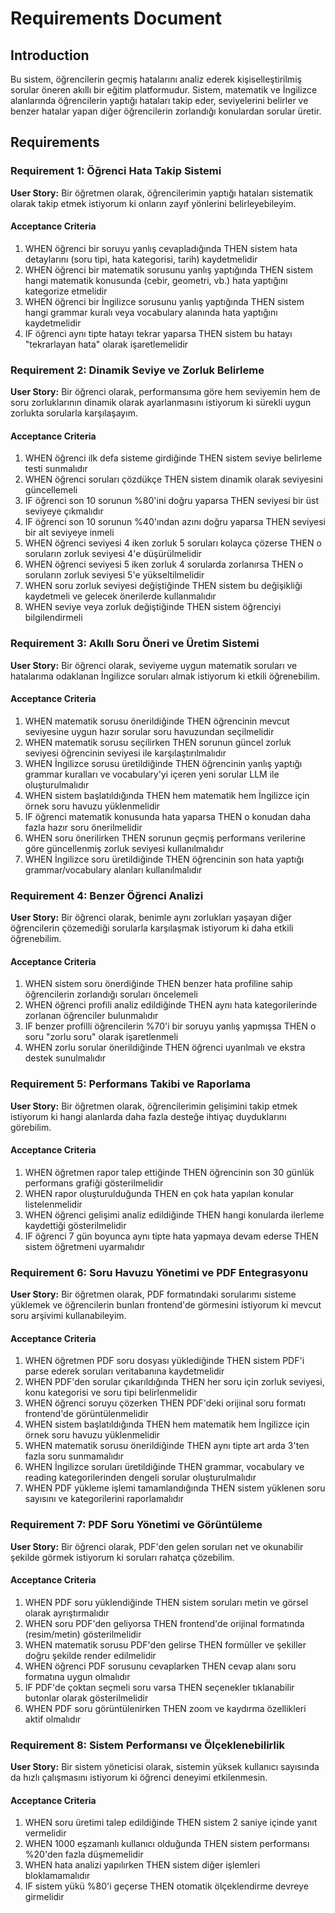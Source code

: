 # Requirements Document

## Introduction

Bu sistem, öğrencilerin geçmiş hatalarını analiz ederek kişiselleştirilmiş sorular öneren akıllı bir eğitim platformudur. Sistem, matematik ve İngilizce alanlarında öğrencilerin yaptığı hataları takip eder, seviyelerini belirler ve benzer hatalar yapan diğer öğrencilerin zorlandığı konulardan sorular üretir.

## Requirements

### Requirement 1: Öğrenci Hata Takip Sistemi

**User Story:** Bir öğretmen olarak, öğrencilerimin yaptığı hataları sistematik olarak takip etmek istiyorum ki onların zayıf yönlerini belirleyebileyim.

#### Acceptance Criteria

1. WHEN öğrenci bir soruyu yanlış cevapladığında THEN sistem hata detaylarını (soru tipi, hata kategorisi, tarih) kaydetmelidir
2. WHEN öğrenci bir matematik sorusunu yanlış yaptığında THEN sistem hangi matematik konusunda (cebir, geometri, vb.) hata yaptığını kategorize etmelidir
3. WHEN öğrenci bir İngilizce sorusunu yanlış yaptığında THEN sistem hangi grammar kuralı veya vocabulary alanında hata yaptığını kaydetmelidir
4. IF öğrenci aynı tipte hatayı tekrar yaparsa THEN sistem bu hatayı "tekrarlayan hata" olarak işaretlemelidir

### Requirement 2: Dinamik Seviye ve Zorluk Belirleme

**User Story:** Bir öğrenci olarak, performansıma göre hem seviyemin hem de soru zorluklarının dinamik olarak ayarlanmasını istiyorum ki sürekli uygun zorlukta sorularla karşılaşayım.

#### Acceptance Criteria

1. WHEN öğrenci ilk defa sisteme girdiğinde THEN sistem seviye belirleme testi sunmalıdır
2. WHEN öğrenci soruları çözdükçe THEN sistem dinamik olarak seviyesini güncellemeli
3. IF öğrenci son 10 sorunun %80'ini doğru yaparsa THEN seviyesi bir üst seviyeye çıkmalıdır
4. IF öğrenci son 10 sorunun %40'ından azını doğru yaparsa THEN seviyesi bir alt seviyeye inmeli
5. WHEN öğrenci seviyesi 4 iken zorluk 5 soruları kolayca çözerse THEN o soruların zorluk seviyesi 4'e düşürülmelidir
6. WHEN öğrenci seviyesi 5 iken zorluk 4 sorularda zorlanırsa THEN o soruların zorluk seviyesi 5'e yükseltilmelidir
7. WHEN soru zorluk seviyesi değiştiğinde THEN sistem bu değişikliği kaydetmeli ve gelecek önerilerde kullanmalıdır
8. WHEN seviye veya zorluk değiştiğinde THEN sistem öğrenciyi bilgilendirmeli

### Requirement 3: Akıllı Soru Öneri ve Üretim Sistemi

**User Story:** Bir öğrenci olarak, seviyeme uygun matematik soruları ve hatalarıma odaklanan İngilizce soruları almak istiyorum ki etkili öğrenebilim.

#### Acceptance Criteria

1. WHEN matematik sorusu önerildiğinde THEN öğrencinin mevcut seviyesine uygun hazır sorular soru havuzundan seçilmelidir
2. WHEN matematik sorusu seçilirken THEN sorunun güncel zorluk seviyesi öğrencinin seviyesi ile karşılaştırılmalıdır
3. WHEN İngilizce sorusu üretildiğinde THEN öğrencinin yanlış yaptığı grammar kuralları ve vocabulary'yi içeren yeni sorular LLM ile oluşturulmalıdır
4. WHEN sistem başlatıldığında THEN hem matematik hem İngilizce için örnek soru havuzu yüklenmelidir
5. IF öğrenci matematik konusunda hata yaparsa THEN o konudan daha fazla hazır soru önerilmelidir
6. WHEN soru önerilirken THEN sorunun geçmiş performans verilerine göre güncellenmiş zorluk seviyesi kullanılmalıdır
7. WHEN İngilizce soru üretildiğinde THEN öğrencinin son hata yaptığı grammar/vocabulary alanları kullanılmalıdır

### Requirement 4: Benzer Öğrenci Analizi

**User Story:** Bir öğrenci olarak, benimle aynı zorlukları yaşayan diğer öğrencilerin çözemediği sorularla karşılaşmak istiyorum ki daha etkili öğrenebilim.

#### Acceptance Criteria

1. WHEN sistem soru önerdiğinde THEN benzer hata profiline sahip öğrencilerin zorlandığı soruları öncelemeli
2. WHEN öğrenci profili analiz edildiğinde THEN aynı hata kategorilerinde zorlanan öğrenciler bulunmalıdır
3. IF benzer profilli öğrencilerin %70'i bir soruyu yanlış yapmışsa THEN o soru "zorlu soru" olarak işaretlenmeli
4. WHEN zorlu sorular önerildiğinde THEN öğrenci uyarılmalı ve ekstra destek sunulmalıdır

### Requirement 5: Performans Takibi ve Raporlama

**User Story:** Bir öğretmen olarak, öğrencilerimin gelişimini takip etmek istiyorum ki hangi alanlarda daha fazla desteğe ihtiyaç duyduklarını görebilim.

#### Acceptance Criteria

1. WHEN öğretmen rapor talep ettiğinde THEN öğrencinin son 30 günlük performans grafiği gösterilmelidir
2. WHEN rapor oluşturulduğunda THEN en çok hata yapılan konular listelenmelidir
3. WHEN öğrenci gelişimi analiz edildiğinde THEN hangi konularda ilerleme kaydettiği gösterilmelidir
4. IF öğrenci 7 gün boyunca aynı tipte hata yapmaya devam ederse THEN sistem öğretmeni uyarmalıdır

### Requirement 6: Soru Havuzu Yönetimi ve PDF Entegrasyonu

**User Story:** Bir öğretmen olarak, PDF formatındaki sorularımı sisteme yüklemek ve öğrencilerin bunları frontend'de görmesini istiyorum ki mevcut soru arşivimi kullanabileyim.

#### Acceptance Criteria

1. WHEN öğretmen PDF soru dosyası yüklediğinde THEN sistem PDF'i parse ederek soruları veritabanına kaydetmelidir
2. WHEN PDF'den sorular çıkarıldığında THEN her soru için zorluk seviyesi, konu kategorisi ve soru tipi belirlenmelidir
3. WHEN öğrenci soruyu çözerken THEN PDF'deki orijinal soru formatı frontend'de görüntülenmelidir
4. WHEN sistem başlatıldığında THEN hem matematik hem İngilizce için örnek soru havuzu yüklenmelidir
5. WHEN matematik sorusu önerildiğinde THEN aynı tipte art arda 3'ten fazla soru sunmamalıdır
6. WHEN İngilizce soruları üretildiğinde THEN grammar, vocabulary ve reading kategorilerinden dengeli sorular oluşturulmalıdır
7. WHEN PDF yükleme işlemi tamamlandığında THEN sistem yüklenen soru sayısını ve kategorilerini raporlamalıdır

### Requirement 7: PDF Soru Yönetimi ve Görüntüleme

**User Story:** Bir öğrenci olarak, PDF'den gelen soruları net ve okunabilir şekilde görmek istiyorum ki soruları rahatça çözebilim.

#### Acceptance Criteria

1. WHEN PDF soru yüklendiğinde THEN sistem soruları metin ve görsel olarak ayrıştırmalıdır
2. WHEN soru PDF'den geliyorsa THEN frontend'de orijinal formatında (resim/metin) gösterilmelidir
3. WHEN matematik sorusu PDF'den gelirse THEN formüller ve şekiller doğru şekilde render edilmelidir
4. WHEN öğrenci PDF sorusunu cevaplarken THEN cevap alanı soru formatına uygun olmalıdır
5. IF PDF'de çoktan seçmeli soru varsa THEN seçenekler tıklanabilir butonlar olarak gösterilmelidir
6. WHEN PDF soru görüntülenirken THEN zoom ve kaydırma özellikleri aktif olmalıdır

### Requirement 8: Sistem Performansı ve Ölçeklenebilirlik

**User Story:** Bir sistem yöneticisi olarak, sistemin yüksek kullanıcı sayısında da hızlı çalışmasını istiyorum ki öğrenci deneyimi etkilenmesin.

#### Acceptance Criteria

1. WHEN soru üretimi talep edildiğinde THEN sistem 2 saniye içinde yanıt vermelidir
2. WHEN 1000 eşzamanlı kullanıcı olduğunda THEN sistem performansı %20'den fazla düşmemelidir
3. WHEN hata analizi yapılırken THEN sistem diğer işlemleri bloklamamalıdır
4. IF sistem yükü %80'i geçerse THEN otomatik ölçeklendirme devreye girmelidir